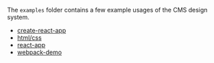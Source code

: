 The `examples` folder contains a few example usages of the CMS design system.

- [create-react-app](https://github.com/CMSgov/design-system/tree/main/examples/create-react-app)
- [html/css](https://github.com/CMSgov/design-system/tree/main/examples/html-css)
- [react-app](https://github.com/CMSgov/design-system/tree/main/examples/react-app)
- [webpack-demo](https://github.com/CMSgov/design-system/tree/main/examples/webpack-demo)
